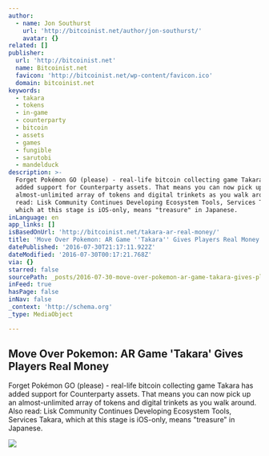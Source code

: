 ```yaml
---
author:
  - name: Jon Southurst
    url: 'http://bitcoinist.net/author/jon-southurst/'
    avatar: {}
related: []
publisher:
  url: 'http://bitcoinist.net'
  name: Bitcoinist.net
  favicon: 'http://bitcoinist.net/wp-content/favicon.ico'
  domain: bitcoinist.net
keywords:
  - takara
  - tokens
  - in-game
  - counterparty
  - bitcoin
  - assets
  - games
  - fungible
  - sarutobi
  - mandelduck
description: >-
  Forget Pokémon GO (please) - real-life bitcoin collecting game Takara has
  added support for Counterparty assets. That means you can now pick up an
  almost-unlimited array of tokens and digital trinkets as you walk around. Also
  read: Lisk Community Continues Developing Ecosystem Tools, Services Takara,
  which at this stage is iOS-only, means "treasure" in Japanese.
inLanguage: en
app_links: []
isBasedOnUrl: 'http://bitcoinist.net/takara-ar-real-money/'
title: 'Move Over Pokemon: AR Game ''Takara'' Gives Players Real Money'
datePublished: '2016-07-30T21:17:11.922Z'
dateModified: '2016-07-30T00:17:21.768Z'
via: {}
starred: false
sourcePath: _posts/2016-07-30-move-over-pokemon-ar-game-takara-gives-players-real-money.md
inFeed: true
hasPage: false
inNav: false
_context: 'http://schema.org'
_type: MediaObject

---
```

<article style=""><h1>Move Over Pokemon: AR Game 'Takara' Gives Players Real Money</h1><p>Forget Pokémon GO (please) - real-life bitcoin collecting game Takara has added support for Counterparty assets. That means you can now pick up an almost-unlimited array of tokens and digital trinkets as you walk around. Also read: Lisk Community Continues Developing Ecosystem Tools, Services Takara, which at this stage is iOS-only, means "treasure" in Japanese.</p><img src="http://bitcoinist.net/wp-content/uploads/2016/07/Takara-1024x819.jpg" /></article>